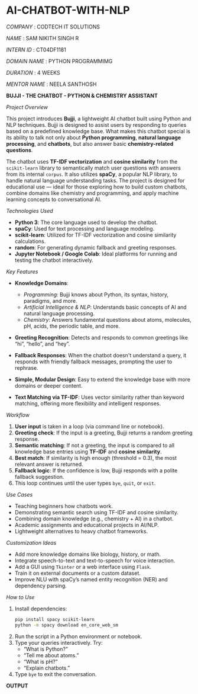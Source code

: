 # AI-CHATBOT-WITH-NLP

*COMPANY* : CODTECH IT SOLUTIONS

*NAME* : SAM NIKITH SINGH R

*INTERN ID* : CT04DF1181

*DOMAIN NAME* : PYTHON PROGRAMMIMG

*DURATION* : 4 WEEKS

*MENTOR NAME* : NEELA SANTHOSH

**BUJJI - THE CHATBOT - PYTHON & CHEMISTRY ASSISTANT**


 *Project Overview*

This project introduces **Bujji**, a lightweight AI chatbot built using Python and NLP techniques. Bujji is designed to assist users by responding to queries based on a predefined knowledge base. What makes this chatbot special is its ability to talk not only about **Python programming**, **natural language processing**, and **chatbots**, but also answer basic **chemistry-related questions**.

The chatbot uses **TF-IDF vectorization** and **cosine similarity** from the `scikit-learn` library to semantically match user questions with answers from its internal `corpus`. It also utilizes **spaCy**, a popular NLP library, to handle natural language understanding tasks. The project is designed for educational use — ideal for those exploring how to build custom chatbots, combine domains like chemistry and programming, and apply machine learning concepts to conversational AI.

*Technologies Used*

* **Python 3**: The core language used to develop the chatbot.
* **spaCy**: Used for text processing and language modeling.
* **scikit-learn**: Utilized for TF-IDF vectorization and cosine similarity calculations.
* **random**: For generating dynamic fallback and greeting responses.
* **Jupyter Notebook / Google Colab**: Ideal platforms for running and testing the chatbot interactively.

 *Key Features*

* **Knowledge Domains**:

  * *Programming*: Bujji knows about Python, its syntax, history, paradigms, and more.
  * *Artificial Intelligence & NLP*: Understands basic concepts of AI and natural language processing.
  * *Chemistry*: Answers fundamental questions about atoms, molecules, pH, acids, the periodic table, and more.

* **Greeting Recognition**: Detects and responds to common greetings like “hi”, “hello”, and “hey”.

* **Fallback Responses**: When the chatbot doesn't understand a query, it responds with friendly fallback messages, prompting the user to rephrase.

* **Simple, Modular Design**: Easy to extend the knowledge base with more domains or deeper content.

* **Text Matching via TF-IDF**: Uses vector similarity rather than keyword matching, offering more flexibility and intelligent responses.

 *Workflow*

1. **User input** is taken in a loop (via command line or notebook).
2. **Greeting check**: If the input is a greeting, Bujji returns a random greeting response.
3. **Semantic matching**: If not a greeting, the input is compared to all knowledge base entries using **TF-IDF** and **cosine similarity**.
4. **Best match**: If similarity is high enough (threshold = 0.3), the most relevant answer is returned.
5. **Fallback logic**: If the confidence is low, Bujji responds with a polite fallback suggestion.
6. This loop continues until the user types `bye`, `quit`, or `exit`.

 *Use Cases*

* Teaching beginners how chatbots work.
* Demonstrating semantic search using TF-IDF and cosine similarity.
* Combining domain knowledge (e.g., chemistry + AI) in a chatbot.
* Academic assignments and educational projects in AI/NLP.
* Lightweight alternatives to heavy chatbot frameworks.

 *Customization Ideas*

* Add more knowledge domains like biology, history, or math.
* Integrate speech-to-text and text-to-speech for voice interaction.
* Add a GUI using `Tkinter` or a web interface using `Flask`.
* Train it on external documents or a custom dataset.
* Improve NLU with spaCy’s named entity recognition (NER) and dependency parsing.

*How to Use*

1. Install dependencies:
   ```bash
   pip install spacy scikit-learn
   python -m spacy download en_core_web_sm
   ```
2. Run the script in a Python environment or notebook.
3. Type your queries interactively. Try:
   * “What is Python?”
   * “Tell me about atoms.”
   * “What is pH?”
   * “Explain chatbots.”
4. Type `bye` to exit the conversation.

**OUTPUT**

